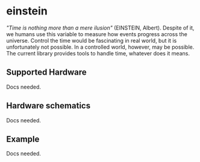# einstein
_"Time is nothing more than a mere ilusion"_ (EINSTEIN, Albert). Despite of it, we humans use this variable to measure how events progress across the universe. Control the time would be fascinating in real world, but it is unfortunately not possible. In a controlled world, however, may be possible. The current library provides tools to handle time, whatever does it means. 

## Supported Hardware
Docs needed.

## Hardware schematics
Docs needed.

## Example
Docs needed.

